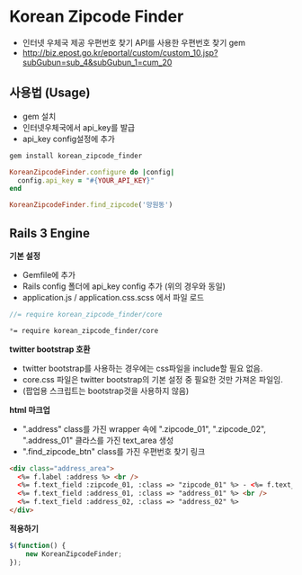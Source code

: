Korean Zipcode Finder
=====================

* 인터넷 우체국 제공 우편번호 찾기 API를 사용한 우편번호 찾기 gem
* http://biz.epost.go.kr/eportal/custom/custom_10.jsp?subGubun=sub_4&subGubun_1=cum_20


사용법 (Usage)
-----------

* gem 설치
* 인터넷우체국에서 api_key를 발급
* api_key config설정에 추가

``` ruby
gem install korean_zipcode_finder

KoreanZipcodeFinder.configure do |config|
  config.api_key = "#{YOUR_API_KEY}"
end

KoreanZipcodeFinder.find_zipcode('망원동')
```


Rails 3 Engine
--------------

**기본 설정**

* Gemfile에 추가
* Rails config 폴더에 api_key config 추가 (위의 경우와 동일)
* application.js / application.css.scss 에서 파일 로드

``` javascript
//= require korean_zipcode_finder/core
```

``` css
*= require korean_zipcode_finder/core
```

**twitter bootstrap 호환**
* twitter bootstrap를 사용하는 경우에는 css파일을 include할 필요 없음.
* core.css 파일은 twitter bootstrap의 기본 설정 중 필요한 것만 가져온 파일임.
* (팝업용 스크립트는 bootstrap것을 사용하지 않음)

**html 마크업**

* ".address" class를 가진 wrapper 속에 ".zipcode_01", ".zipcode_02", ".address_01" 클라스를 가진 text_area 생성
* ".find_zipcode_btn" class를 가진 우편번호 찾기 링크

``` html
<div class="address_area">
  <%= f.label :address %> <br />
  <%= f.text_field :zipcode_01, :class => "zipcode_01" %> - <%= f.text_field :zipcode_02, :class => "zipcode_02" %> <%= link_to '우편번호 찾기', '#', :class => "find_zipcode_btn" %><br />
  <%= f.text_field :address_01, :class => "address_01" %> <br />
  <%= f.text_field :address_02, :class => "address_02" %>
</div>
```

**적용하기**

``` javascript
$(function() {
	new KoreanZipcodeFinder;
});
``` 

